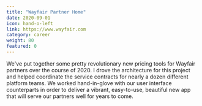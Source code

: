 ```yaml
---
title: "Wayfair Partner Home"
date: 2020-09-01
icon: hand-o-left
link: https://www.wayfair.com
category: career
weight: 80
featured: 0
---
```


We've put together some pretty revolutionary new pricing tools for Wayfair partners over the course of 2020. I drove the architecture for this project and helped coordinate the service contracts for nearly a dozen different platform teams. We worked hand-in-glove with our user interface counterparts in order to deliver a vibrant, easy-to-use, beautiful new app that will serve our partners well for years to come.
